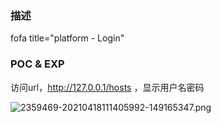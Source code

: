 ### 描述

fofa title="platform - Login"

### POC & EXP
访问url，http://127.0.0.1/hosts ，显示用户名密码  

![2359469-20210418111405992-149165347.png](https://i.loli.net/2021/04/19/h9ynXYtZDC2HvNf.png)
